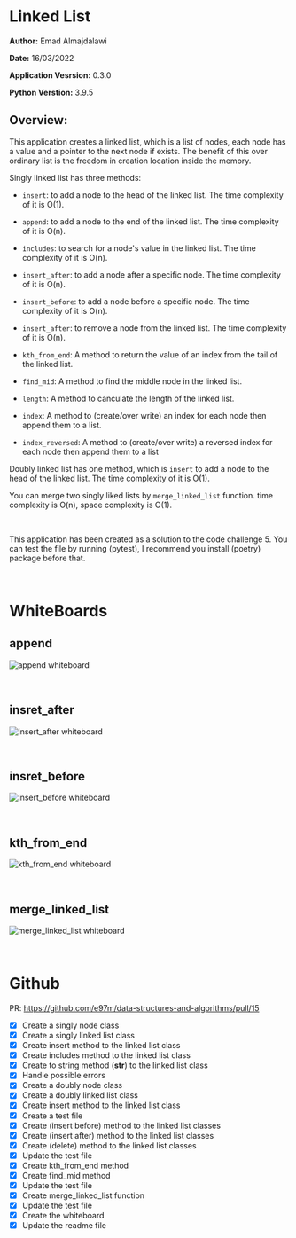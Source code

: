 # Linked List

**Author:** Emad Almajdalawi

**Date:** 16/03/2022

**Application Vesrsion:** 0.3.0

**Python Verstion:** 3.9.5

## Overview:

This application creates a linked list, which is a list of nodes, each node has a value and a pointer to the next node if exists. The benefit of this over ordinary list is the freedom in creation location inside the memory.

Singly linked list has three methods:

- `insert`: to add a node to the head of the linked list. The time complexity of it is O(1).

- `append`: to add a node to the end of the linked list. The time complexity of it is O(n).

- `includes`: to search for a node's value in the linked list. The time complexity of it is O(n).

- `insert_after`: to add a node after a specific node. The time complexity of it is O(n).

- `insert_before`: to add a node before a specific node. The time complexity of it is O(n).

- `insert_after`: to remove a node from the linked list. The time complexity of it is O(n).

- `kth_from_end`: A method to return the value of an index from the tail of the linked list.

- `find_mid`: A method to find the middle node in the linked list.

- `length`:  A method to canculate the length of the linked list.

- `index`: A method to (create/over write) an index for each node then append them to a list.

- `index_reversed`: A method to (create/over write) a reversed index for each node then append them to a list

 Doubly linked list has one method, which is `insert` to add a node to the head of the linked list. The time complexity of it is O(1).

 You can merge two singly liked lists by `merge_linked_list` function. time complexity is O(n), space complexity is O(1).

 <br>

 This application has been created as a solution to the code challenge 5. You can test the file by running (pytest), I recommend you install (poetry) package before that.

<br>

# WhiteBoards

## append

![append whiteboard](./imgs/LL.append.png)

<br>

## insret_after

![insert_after whiteboard](./imgs/LL.insert-after.png)

<br>

## insret_before

![insert_before whiteboard](./imgs/LL.insert-before.png)

<br>

## kth_from_end

![kth_from_end whiteboard](./imgs/LL.kth_from_end.png)

<br>

## merge_linked_list

![merge_linked_list whiteboard](./imgs/L-merge.png)

<br>

# Github

PR: https://github.com/e97m/data-structures-and-algorithms/pull/15

- [x] Create a singly node class
- [x] Create a singly linked list class
- [x] Create insert method to the linked list class
- [x] Create includes method to the linked list class
- [x] Create to string method (__str__) to the linked list class
- [x] Handle possible errors
- [x] Create a doubly node class
- [x] Create a doubly linked list class
- [x] Create insert method to the linked list class
- [x] Create a test file
- [x] Create (insert before) method to the linked list classes
- [x] Create (insert after) method to the linked list classes
- [x] Create (delete) method to the linked list classes
- [x] Update the test file
- [x] Create kth_from_end method
- [x] Create find_mid method
- [x] Update the test file
- [x] Create merge_linked_list function
- [x] Update the test file
- [x] Create the whiteboard
- [x] Update the readme file